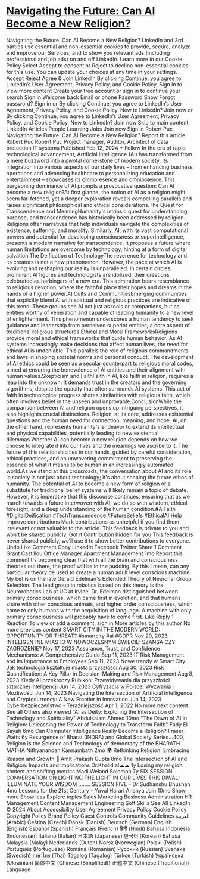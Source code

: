 # [Navigating the Future: Can AI Become a New Religion?](https://www.linkedin.com/pulse/navigating-future-can-ai-become-new-religion-robert-puc-cwzjf)

Navigating the Future: Can AI Become a New Religion? LinkedIn and 3rd parties use essential and non-essential cookies to provide, secure, analyze and improve our Services, and to show you relevant ads (including professional and job ads) on and off LinkedIn. Learn more in our Cookie Policy.Select Accept to consent or Reject to decline non-essential cookies for this use. You can update your choices at any time in your settings. Accept Reject Agree & Join LinkedIn By clicking Continue, you agree to LinkedIn’s User Agreement, Privacy Policy, and Cookie Policy. Sign in to view more content Create your free account or sign in to continue your search Sign in Welcome back Email or phone Password Show Forgot password? Sign in or By clicking Continue, you agree to LinkedIn’s User Agreement, Privacy Policy, and Cookie Policy. New to LinkedIn? Join now or By clicking Continue, you agree to LinkedIn’s User Agreement, Privacy Policy, and Cookie Policy. New to LinkedIn? Join now Skip to main content LinkedIn Articles People Learning Jobs Join now Sign in Robert Puc Navigating the Future: Can AI Become a New Religion? Report this article Robert Puc Robert Puc Project manager, Auditor, Architect of data protection IT systems Published Feb 12, 2024 + Follow In the era of rapid technological advancement, Artificial Intelligence (AI) has transformed from a mere buzzword into a pivotal cornerstone of modern society. Its integration into various aspects of our daily lives – from enhancing business operations and advancing healthcare to personalizing education and entertainment – showcases its omnipresence and omnipotence. This burgeoning dominance of AI prompts a provocative question: Can AI become a new religion?At first glance, the notion of AI as a religion might seem far-fetched, yet a deeper exploration reveals compelling parallels and raises significant philosophical and ethical considerations.The Quest for Transcendence and MeaningHumanity's intrinsic quest for understanding, purpose, and transcendence has historically been addressed by religion. Religions offer narratives that help individuals navigate the complexities of existence, suffering, and morality. Similarly, AI, with its vast computational powers and potential for developing consciousness or superintelligence, presents a modern narrative for transcendence. It proposes a future where human limitations are overcome by technology, hinting at a form of digital salvation.The Deification of TechnologyThe reverence for technology and its creators is not a new phenomenon. However, the pace at which AI is evolving and reshaping our reality is unparalleled. In certain circles, prominent AI figures and technologists are idolized, their creations celebrated as harbingers of a new era. This admiration bears resemblance to religious devotion, where the faithful place their hopes and dreams in the hands of a higher power.AI Cults and CommunitiesEmerging communities that explicitly blend AI with spiritual and religious practices are indicative of this trend. These groups see AI not just as tools or companions, but as entities worthy of veneration and capable of leading humanity to a new level of enlightenment. This phenomenon underscores a human tendency to seek guidance and leadership from perceived superior entities, a core aspect of traditional religious structures.Ethical and Moral FrameworksReligions provide moral and ethical frameworks that guide human behavior. As AI systems increasingly make decisions that affect human lives, the need for ethical AI is undeniable. This parallels the role of religious commandments and laws in shaping societal norms and personal conduct. The development of AI ethics could be seen as a secular counterpart to religious moral codes, aimed at ensuring the benevolence of AI entities and their alignment with human values.Skepticism and FaithFaith in AI, like faith in religion, requires a leap into the unknown. It demands trust in the creators and the governing algorithms, despite the opacity that often surrounds AI systems. This act of faith in technological progress shares similarities with religious faith, which often involves belief in the unseen and unprovable.ConclusionWhile the comparison between AI and religion opens up intriguing perspectives, it also highlights crucial distinctions. Religion, at its core, addresses existential questions and the human need for connection, meaning, and hope. AI, on the other hand, represents humanity's endeavor to extend its intellectual and physical capabilities, potentially leading to new existential dilemmas.Whether AI can become a new religion depends on how we choose to integrate it into our lives and the meanings we ascribe to it. The future of this relationship lies in our hands, guided by careful consideration, ethical practices, and an unwavering commitment to preserving the essence of what it means to be human in an increasingly automated world.As we stand at this crossroads, the conversation about AI and its role in society is not just about technology; it's about shaping the future ethos of humanity. The potential of AI to become a new form of religion or a substitute for traditional belief systems will likely remain a topic of debate. However, it is imperative that this discourse continues, ensuring that as we march towards a future interwoven with AI, we do so with wisdom, ethical foresight, and a deep understanding of the human condition.#AIFaith #DigitalDeification #TechTranscendence #FutureBeliefs #EthicalAI Help improve contributions Mark contributions as unhelpful if you find them irrelevant or not valuable to the article. This feedback is private to you and won’t be shared publicly. Got it Contribution hidden for you This feedback is never shared publicly, we’ll use it to show better contributions to everyone. Undo Like Comment Copy LinkedIn Facebook Twitter Share 1 Comment Grant Castillou Office Manager Apartment Management 1mo Report this comment t's becoming clear that with all the brain and consciousness theories out there, the proof will be in the pudding. By this I mean, can any particular theory be used to create a human adult level conscious machine. My bet is on the late Gerald Edelman's Extended Theory of Neuronal Group Selection. The lead group in robotics based on this theory is the Neurorobotics Lab at UC at Irvine. Dr. Edelman distinguished between primary consciousness, which came first in evolution, and that humans share with other conscious animals, and higher order consciousness, which came to only humans with the acquisition of language. A machine with only primary consciousness will probably have to come first. Like Reply 1 Reaction To view or add a comment, sign in More articles by this author No more previous content SMART CITY IN THE MODERN WORLD: OPPORTUNITY OR THREAT? #smartcity #ai #GDPR Nov 20, 2023 INTELIGENTNE MIASTO W NOWOCZESNYM ŚWIECIE: SZANSA CZY ZAGROŻENIE? Nov 17, 2023 Assurance, Trust, and Confidence Mechanisms: A Comprehensive Guide Sep 11, 2023 IT Risk Management and its Importance to Employees Sep 11, 2023 Nowe trendy w Smart City: Jak technologia kształtuje miasta przyszłości Aug 30, 2023 Risk Quantification: A Key Pillar in Decision-Making and Risk Management Aug 8, 2023 Kiedy AI przekroczy Rubikon: Przewidywania dla przyszłości sztucznej inteligencji Jun 14, 2023 Cyfryzacja w Polsce: Wyzwania i Możliwości Jun 14, 2023 Navigating the Intersection of Artificial Intelligence and Cryptocurrency: A New Frontier in Innovation Jun 14, 2023 Cyberbezpieczeństwo - Teraźniejszość Apr 1, 2022 No more next content See all Others also viewed "AI as Deity: Exploring the Intersection of Technology and Spirituality" Abdulsalam Ahmed 10mo "The Dawn of AI in Religion: Unleashing the Power of Technology to Transform Faith" Fady El Sayah 6mo Can Computer Intelligence Really Become a Religion? Fraser Watts 6y Resurgence of Bharat (INDRA) and Global Society Series…400, Religion is the Science and Technology of democracy of the BHARATH MATHA Nithyanandan Kannambath 2mo 🌍 Rethinking Religion: Embracing Reason and Growth 🌱 Amit Prakash Gupta 8mo The Intersection of AI and Religion: Impacts and Implications Dr.Khalid al☁☁ 1y Losing my religion: content and shifting metrics Madi Weland Solomon 7y SIX SESSION CONVERSATION ON LIGHTING THE LIGHT IN OUR LIVES THIS DIWALI ILLUMINATE YOUR WISDOM ........ SESSION FIVE – Dr Sudhanshu Bhushan 4mo Lessons for the 21st Century - Yuval Harari Ananya Jain 10mo Show more Show less Explore topics Sales Marketing Business Administration HR Management Content Management Engineering Soft Skills See All LinkedIn © 2024 About Accessibility User Agreement Privacy Policy Cookie Policy Copyright Policy Brand Policy Guest Controls Community Guidelines العربية (Arabic) Čeština (Czech) Dansk (Danish) Deutsch (German) English (English) Español (Spanish) Français (French) हिंदी (Hindi) Bahasa Indonesia (Indonesian) Italiano (Italian) 日本語 (Japanese) 한국어 (Korean) Bahasa Malaysia (Malay) Nederlands (Dutch) Norsk (Norwegian) Polski (Polish) Português (Portuguese) Română (Romanian) Русский (Russian) Svenska (Swedish) ภาษาไทย (Thai) Tagalog (Tagalog) Türkçe (Turkish) Українська (Ukrainian) 简体中文 (Chinese (Simplified)) 正體中文 (Chinese (Traditional)) Language